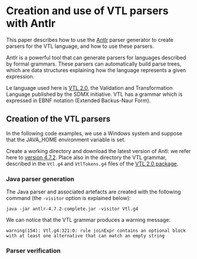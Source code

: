 # Creation and use of VTL parsers with Antlr

This paper describes how to use the [Antlr](https://www.antlr.org) parser generator to create parsers for the VTL language, and how to use these parsers.

Antlr is a powerful tool that can generate parsers for languages described by formal grammars. These parsers can automatically build parse trees, which are data structures explaining how the language represents a given expression.

Le language used here is [VTL 2.0](https://sdmx.org/?page_id=5096), the Validation and Transformation Language published by the SDMX initiative. VTL has a grammar which is expressed in EBNF notation (Extended Backus-Naur Form).

## Creation of the VTL parsers

In the following code examples, we use a Windows system and suppose that the JAVA_HOME environment variable is set.

Create a working directory and download the latest version of Antl: we refer here to [version 4.7.2](https://www.antlr.org/download/antlr-4.7.2-complete.jar). Place also in the directory the VTL grammar, described in the `Vtl.g4` and `VtlTokens.g4` files of the [VTL 2.0 package](https://sdmx.org/wp-content/uploads/VTL-2.0-package-2018.07.12.zip).

### Java parser generation

The Java parser and associated artefacts are created with the following command (the `-visitor` option is explained below):

```
java -jar antlr-4.7.2-complete.jar -visitor Vtl.g4
```

We can notice that the VTL grammar produces a warning message:

```
warning(154): Vtl.g4:321:0: rule joinExpr contains an optional block with at least one alternative that can match an empty string
```

### Parser verification